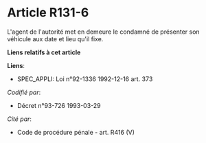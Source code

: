 # Article R131-6

L'agent de l'autorité met en demeure le condamné de présenter son véhicule aux date et lieu qu'il fixe.

**Liens relatifs à cet article**

**Liens**:

  - SPEC_APPLI: Loi n°92-1336 1992-12-16 art. 373

_Codifié par_:

  - Décret n°93-726 1993-03-29

_Cité par_:

  - Code de procédure pénale - art. R416 (V)

